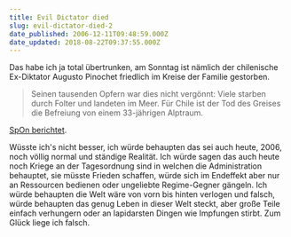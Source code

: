 ```yaml
---
title: Evil Dictator died
slug: evil-dictator-died-2
date_published: 2006-12-11T09:48:59.000Z
date_updated: 2018-08-22T09:37:55.000Z
---
```


Das habe ich ja total übertrunken, am Sonntag ist nämlich der chilenische Ex-Diktator Augusto Pinochet friedlich im Kreise der Familie gestorben.

> Seinen tausenden Opfern war dies nicht vergönnt: Viele starben durch Folter und landeten im Meer. Für Chile ist der Tod des Greises die Befreiung von einem 33-jährigen Alptraum.

[SpOn berichtet](http://www.spiegel.de/politik/ausland/0,1518,453620,00.html).

Wüsste ich's nicht besser, ich würde behaupten das sei auch heute, 2006, noch völlig normal und ständige Realität. Ich würde sagen das auch heute noch Kriege an der Tagesordnung sind in welchen die Administration behauptet, sie müsste Frieden schaffen, würde sich im Endeffekt aber nur an Ressourcen bedienen oder ungeliebte Regime-Gegner gängeln. Ich würde behaupten die Welt wäre von vorn bis hinten verlogen und falsch, würde behaupten das genug Leben in dieser Welt steckt, aber große Teile einfach verhungern oder an lapidarsten Dingen wie Impfungen stirbt. Zum Glück liege ich falsch.
